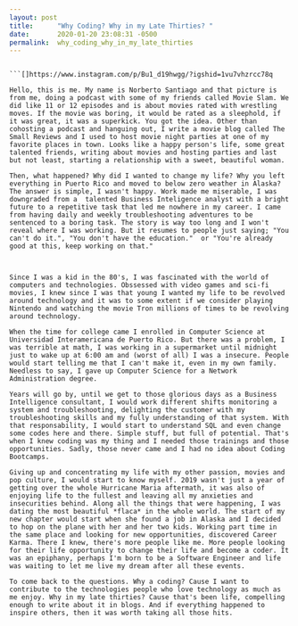 ```yaml
---
layout: post
title:      "Why Coding? Why in my Late Thirties? "
date:       2020-01-20 23:08:31 -0500
permalink:  why_coding_why_in_my_late_thirties
---
```


```

```[]https://www.instagram.com/p/Bu1_d19hwgg/?igshid=1vu7vhzrcc78q

Hello, this is me. My name is Norberto Santiago and that picture is from me, doing a podcast with some of my friends called Movie Slam. We did like 11 or 12 episodes and is about movies rated with wrestling moves. If the movie was boring, it would be rated as a sleephold, if it was great, it was a superkick. You got the idea. Other than cohosting a podcast and hanguing out, I write a movie blog called The Small Reviews and I used to host movie night parties at one of my favorite places in town. Looks like a happy person's life, some great talented friends, writing about movies and hosting parties and last but not least, starting a relationship with a sweet, beautiful woman. 

Then, what happened? Why did I wanted to change my life? Why you left everything in Puerto Rico and moved to below zero weather in Alaska? The answer is simple, I wasn't happy. Work made me miserable, I was downgraded from a  talented Business Inteligence analyst with a bright future to a repetitive task that led me nowhere in my career. I came from having daily and weekly troubleshooting adventures to be sentenced to a boring task. The story is way too long and I won't reveal where I was working. But it resumes to people just saying; "You can't do it.", "You don't have the education."  or "You're already good at this, keep working on that." 



Since I was a kid in the 80's, I was fascinated with the world of computers and technologies. Obssessed with video games and sci-fi movies, I knew since I was that young I wanted my life to be revolved around technology and it was to some extent if we consider playing Nintendo and watching the movie Tron millions of times to be revolving around technology. 

When the time for college came I enrolled in Computer Science at Universidad Interamericana de Puerto Rico. But there was a problem, I was terrible at math, I was working in a supermarket until midnight just to wake up at 6:00 am and (worst of all) I was a insecure. People would start telling me that I can't make it, even in my own family. Needless to say, I gave up Computer Science for a Network Administration degree. 

Years will go by, until we get to those glorious days as a Business Intelligence consultant, I would work different shifts monitoring a system and troubleshooting, delighting the customer with my troubleshooting skills and my fully understanding of that system. With that responsability, I would start to understand SQL and even change some codes here and there. Simple stuff, but full of potential. That's when I knew coding was my thing and I needed those trainings and those opportunities. Sadly, those never came and I had no idea about Coding Bootcamps.

Giving up and concentrating my life with my other passion, movies and pop culture, I would start to know myself. 2019 wasn't just a year of getting over the whole Hurricane Maria aftermath, it was also of enjoying life to the fullest and leaving all my anxieties and insecurities behind. Along all the things that were happening, I was dating the most beautiful *flaca* in the whole world. The start of my new chapter would start when she found a job in Alaska and I decided to hop on the plane with her and her two kids. Working part time in the same place and looking for new opportunities, discovered Career Karma. There I knew, there's more people like me. More people looking for their life opportunity to change their life and become a coder. It was an epiphany, perhaps I'm born to be a Software Engineer and life was waiting to let me live my dream after all these events. 

To come back to the questions. Why a coding? Cause I want to contribute to the technologies people who love technology as much as me enjoy. Why in my late thirties? Cause that's been life, compelling enough to write about it in blogs. And if everything happened to inspire others, then it was worth taking all those hits. 



